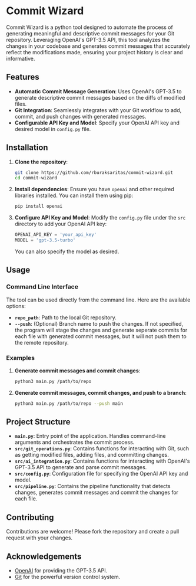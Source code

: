 # Commit Wizard

Commit Wizard is a python tool designed to automate the process of generating meaningful and descriptive commit messages for your Git repository. Leveraging OpenAI's GPT-3.5 API, this tool analyzes the changes in your codebase and generates commit messages that accurately reflect the modifications made, ensuring your project history is clear and informative.

## Features

- **Automatic Commit Message Generation**: Uses OpenAI's GPT-3.5 to generate descriptive commit messages based on the diffs of modified files.
- **Git Integration**: Seamlessly integrates with your Git workflow to add, commit, and push changes with generated messages.
- **Configurable API Key and Model**: Specify your OpenAI API key and desired model in `config.py` file.

## Installation

1. **Clone the repository**:
    ```sh
    git clone https://github.com/rburaksaritas/commit-wizard.git
    cd commit-wizard
    ```

2. **Install dependencies**:
    Ensure you have `openai` and other required libraries installed. You can install them using pip:
    ```sh
    pip install openai
    ```

3. **Configure API Key and Model**:
    Modify the `config.py` file under the `src` directory to add your OpenAI API key:
    ```python
    OPENAI_API_KEY = 'your_api_key'
    MODEL = 'gpt-3.5-turbo'
    ```
    You can also specify the model as desired.

## Usage

### Command Line Interface

The tool can be used directly from the command line. Here are the available options:

- **`repo_path`**: Path to the local Git repository.
- **`--push`**: (Optional) Branch name to push the changes. If not specified, the program will stage the changes and generate seperate commits for each file with generated commit messages, but it will not push them to the remote repository.

### Examples

1. **Generate commit messages and commit changes**:
    ```sh
    python3 main.py /path/to/repo
    ```

2. **Generate commit messages, commit changes, and push to a branch**:
    ```sh
    python3 main.py /path/to/repo --push main
    ```

## Project Structure

- **`main.py`**: Entry point of the application. Handles command-line arguments and orchestrates the commit process.
- **`src/git_operations.py`**: Contains functions for interacting with Git, such as getting modified files, adding files, and committing changes.
- **`src/ai_integration.py`**: Contains functions for interacting with OpenAI's GPT-3.5 API to generate and parse commit messages.
- **`src/config.py`**: Configuration file for specifying the OpenAI API key and model.
- **`src/pipeline.py`**: Contains the pipeline functionality that detects changes, generates commit messages and commit the changes for each file.

## Contributing

Contributions are welcome! Please fork the repository and create a pull request with your changes.

## Acknowledgements

- [OpenAI](https://openai.com/) for providing the GPT-3.5 API.
- [Git](https://git-scm.com/) for the powerful version control system.